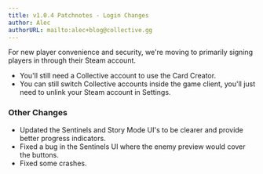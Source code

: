 ```yaml
---
title: v1.0.4 Patchnotes - Login Changes
author: Alec
authorURL: mailto:alec+blog@collective.gg
---
```


For new player convenience and security, we're moving to primarily signing players in through their Steam account.

* You'll still need a Collective account to use the Card Creator.
* You can still switch Collective accounts inside the game client, you'll just need to unlink your Steam account in Settings.

### Other Changes

* Updated the Sentinels and Story Mode UI's to be clearer and provide better progress indicators.
* Fixed a bug in the Sentinels UI where the enemy preview would cover the buttons.
* Fixed some crashes.
